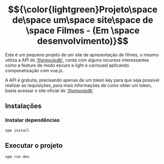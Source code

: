# $${\color{lightgreen}Projeto\space de\space um\space site\space de \space Filmes - (Em \space desenvolvimento)}$$  
Este é um pequeno projeto de um site de apresentação de filmes, o mesmo utiliza a API do <a href="https://www.themoviedb.org/documentation/api?language=pt" target="_blank">*'themoviedb'*</a>, conta com alguns recursos interessantes como a feature de modo escuro e light e carrousel aplicando componetização com vue.js.

A API é gratuita, precisando apenas de um token key para que seja possivel realizar as requisições, para mais informações de como obter um token, basta acessar o site oficial do <a href="https://developers.themoviedb.org/3/getting-started/introduction" target="_blank">*'themoviedb'*</a>

## Instalações
### Instalar dependências
```
npm install 
```
## Executar o projeto
```
npm run dev
```


